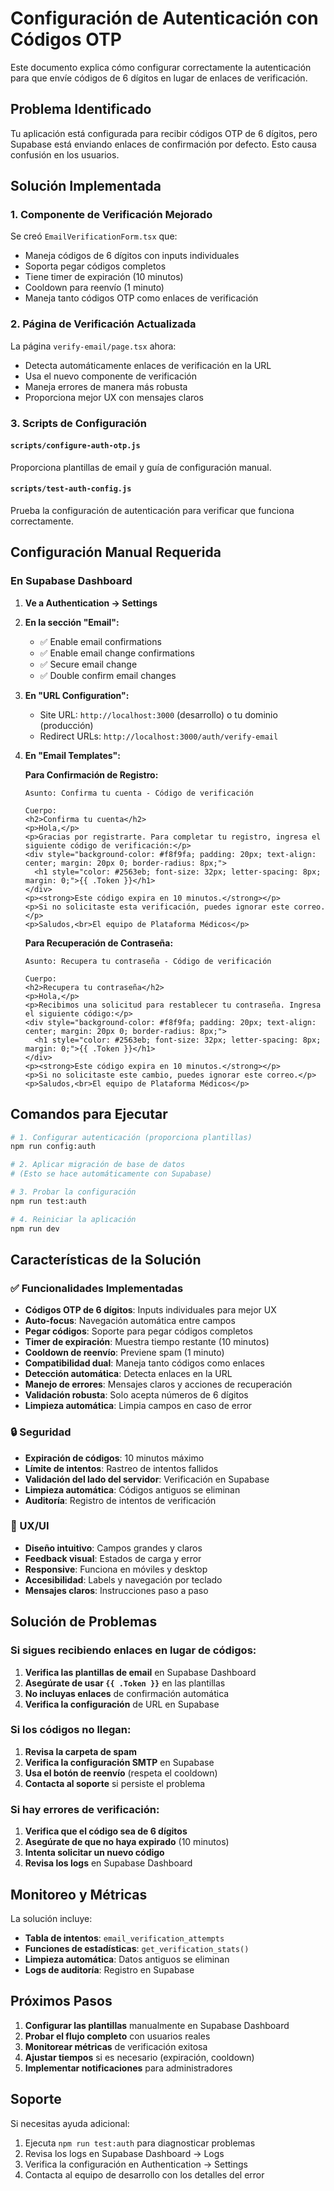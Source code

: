 # Configuración de Autenticación con Códigos OTP

Este documento explica cómo configurar correctamente la autenticación para que envíe códigos de 6 dígitos en lugar de enlaces de verificación.

## Problema Identificado

Tu aplicación está configurada para recibir códigos OTP de 6 dígitos, pero Supabase está enviando enlaces de confirmación por defecto. Esto causa confusión en los usuarios.

## Solución Implementada

### 1. Componente de Verificación Mejorado

Se creó `EmailVerificationForm.tsx` que:
- Maneja códigos de 6 dígitos con inputs individuales
- Soporta pegar códigos completos
- Tiene timer de expiración (10 minutos)
- Cooldown para reenvío (1 minuto)
- Maneja tanto códigos OTP como enlaces de verificación

### 2. Página de Verificación Actualizada

La página `verify-email/page.tsx` ahora:
- Detecta automáticamente enlaces de verificación en la URL
- Usa el nuevo componente de verificación
- Maneja errores de manera más robusta
- Proporciona mejor UX con mensajes claros

### 3. Scripts de Configuración

#### `scripts/configure-auth-otp.js`
Proporciona plantillas de email y guía de configuración manual.

#### `scripts/test-auth-config.js`
Prueba la configuración de autenticación para verificar que funciona correctamente.

## Configuración Manual Requerida

### En Supabase Dashboard

1. **Ve a Authentication → Settings**

2. **En la sección "Email":**
   - ✅ Enable email confirmations
   - ✅ Enable email change confirmations  
   - ✅ Secure email change
   - ✅ Double confirm email changes

3. **En "URL Configuration":**
   - Site URL: `http://localhost:3000` (desarrollo) o tu dominio (producción)
   - Redirect URLs: `http://localhost:3000/auth/verify-email`

4. **En "Email Templates":**

   **Para Confirmación de Registro:**
   ```
   Asunto: Confirma tu cuenta - Código de verificación
   
   Cuerpo:
   <h2>Confirma tu cuenta</h2>
   <p>Hola,</p>
   <p>Gracias por registrarte. Para completar tu registro, ingresa el siguiente código de verificación:</p>
   <div style="background-color: #f8f9fa; padding: 20px; text-align: center; margin: 20px 0; border-radius: 8px;">
     <h1 style="color: #2563eb; font-size: 32px; letter-spacing: 8px; margin: 0;">{{ .Token }}</h1>
   </div>
   <p><strong>Este código expira en 10 minutos.</strong></p>
   <p>Si no solicitaste esta verificación, puedes ignorar este correo.</p>
   <p>Saludos,<br>El equipo de Plataforma Médicos</p>
   ```

   **Para Recuperación de Contraseña:**
   ```
   Asunto: Recupera tu contraseña - Código de verificación
   
   Cuerpo:
   <h2>Recupera tu contraseña</h2>
   <p>Hola,</p>
   <p>Recibimos una solicitud para restablecer tu contraseña. Ingresa el siguiente código:</p>
   <div style="background-color: #f8f9fa; padding: 20px; text-align: center; margin: 20px 0; border-radius: 8px;">
     <h1 style="color: #2563eb; font-size: 32px; letter-spacing: 8px; margin: 0;">{{ .Token }}</h1>
   </div>
   <p><strong>Este código expira en 10 minutos.</strong></p>
   <p>Si no solicitaste este cambio, puedes ignorar este correo.</p>
   <p>Saludos,<br>El equipo de Plataforma Médicos</p>
   ```

## Comandos para Ejecutar

```bash
# 1. Configurar autenticación (proporciona plantillas)
npm run config:auth

# 2. Aplicar migración de base de datos
# (Esto se hace automáticamente con Supabase)

# 3. Probar la configuración
npm run test:auth

# 4. Reiniciar la aplicación
npm run dev
```

## Características de la Solución

### ✅ Funcionalidades Implementadas

- **Códigos OTP de 6 dígitos**: Inputs individuales para mejor UX
- **Auto-focus**: Navegación automática entre campos
- **Pegar códigos**: Soporte para pegar códigos completos
- **Timer de expiración**: Muestra tiempo restante (10 minutos)
- **Cooldown de reenvío**: Previene spam (1 minuto)
- **Compatibilidad dual**: Maneja tanto códigos como enlaces
- **Detección automática**: Detecta enlaces en la URL
- **Manejo de errores**: Mensajes claros y acciones de recuperación
- **Validación robusta**: Solo acepta números de 6 dígitos
- **Limpieza automática**: Limpia campos en caso de error

### 🔒 Seguridad

- **Expiración de códigos**: 10 minutos máximo
- **Límite de intentos**: Rastreo de intentos fallidos
- **Validación del lado del servidor**: Verificación en Supabase
- **Limpieza automática**: Códigos antiguos se eliminan
- **Auditoría**: Registro de intentos de verificación

### 📱 UX/UI

- **Diseño intuitivo**: Campos grandes y claros
- **Feedback visual**: Estados de carga y error
- **Responsive**: Funciona en móviles y desktop
- **Accesibilidad**: Labels y navegación por teclado
- **Mensajes claros**: Instrucciones paso a paso

## Solución de Problemas

### Si sigues recibiendo enlaces en lugar de códigos:

1. **Verifica las plantillas de email** en Supabase Dashboard
2. **Asegúrate de usar `{{ .Token }}`** en las plantillas
3. **No incluyas enlaces** de confirmación automática
4. **Verifica la configuración** de URL en Supabase

### Si los códigos no llegan:

1. **Revisa la carpeta de spam**
2. **Verifica la configuración SMTP** en Supabase
3. **Usa el botón de reenvío** (respeta el cooldown)
4. **Contacta al soporte** si persiste el problema

### Si hay errores de verificación:

1. **Verifica que el código sea de 6 dígitos**
2. **Asegúrate de que no haya expirado** (10 minutos)
3. **Intenta solicitar un nuevo código**
4. **Revisa los logs** en Supabase Dashboard

## Monitoreo y Métricas

La solución incluye:
- **Tabla de intentos**: `email_verification_attempts`
- **Funciones de estadísticas**: `get_verification_stats()`
- **Limpieza automática**: Datos antiguos se eliminan
- **Logs de auditoría**: Registro en Supabase

## Próximos Pasos

1. **Configurar las plantillas** manualmente en Supabase Dashboard
2. **Probar el flujo completo** con usuarios reales
3. **Monitorear métricas** de verificación exitosa
4. **Ajustar tiempos** si es necesario (expiración, cooldown)
5. **Implementar notificaciones** para administradores

## Soporte

Si necesitas ayuda adicional:
1. Ejecuta `npm run test:auth` para diagnosticar problemas
2. Revisa los logs en Supabase Dashboard → Logs
3. Verifica la configuración en Authentication → Settings
4. Contacta al equipo de desarrollo con los detalles del error